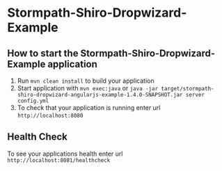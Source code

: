 # Stormpath-Shiro-Dropwizard-Example

How to start the Stormpath-Shiro-Dropwizard-Example application
---------------------------------------------------------------

1. Run `mvn clean install` to build your application
1. Start application with `mvn exec:java` or `java -jar target/stormpath-shiro-dropwizard-angularjs-example-1.4.0-SNAPSHOT.jar server config.yml`
1. To check that your application is running enter url `http://localhost:8080`

Health Check
---

To see your applications health enter url `http://localhost:8081/healthcheck`
